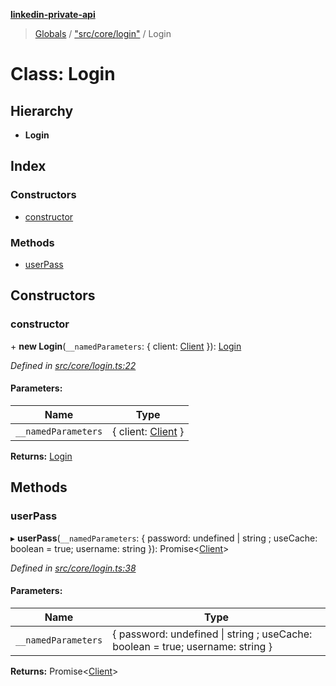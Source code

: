 **[linkedin-private-api](../README.md)**

> [Globals](../globals.md) / ["src/core/login"](../modules/_src_core_login_.md) / Login

# Class: Login

## Hierarchy

* **Login**

## Index

### Constructors

* [constructor](_src_core_login_.login.md#constructor)

### Methods

* [userPass](_src_core_login_.login.md#userpass)

## Constructors

### constructor

\+ **new Login**(`__namedParameters`: { client: [Client](_src_core_client_.client.md)  }): [Login](_src_core_login_.login.md)

*Defined in [src/core/login.ts:22](https://github.com/eilonmore/linkedin-private-api/blob/614bdb1/src/core/login.ts#L22)*

#### Parameters:

Name | Type |
------ | ------ |
`__namedParameters` | { client: [Client](_src_core_client_.client.md)  } |

**Returns:** [Login](_src_core_login_.login.md)

## Methods

### userPass

▸ **userPass**(`__namedParameters`: { password: undefined \| string ; useCache: boolean = true; username: string  }): Promise\<[Client](_src_core_client_.client.md)>

*Defined in [src/core/login.ts:38](https://github.com/eilonmore/linkedin-private-api/blob/614bdb1/src/core/login.ts#L38)*

#### Parameters:

Name | Type |
------ | ------ |
`__namedParameters` | { password: undefined \| string ; useCache: boolean = true; username: string  } |

**Returns:** Promise\<[Client](_src_core_client_.client.md)>
